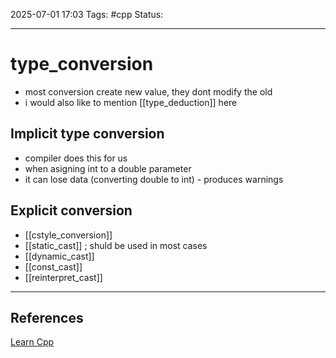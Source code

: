 
2025-07-01 17:03
Tags: #cpp
Status:

---
# type_conversion
- most conversion create new value, they dont modify the old
- i would also like to mention [[type_deduction]] here
## Implicit type conversion
- compiler does this for us
- when asigning int to a double parameter
- it can lose data (converting double to int) - produces warnings
## Explicit conversion
- [[cstyle_conversion]]
- [[static_cast]] ; shuld be used in most cases
- [[dynamic_cast]]
- [[const_cast]]
- [[reinterpret_cast]]


---
## References
[Learn Cpp](https://www.learncpp.com/cpp-tutorial/introduction-to-type-conversion-and-static_cast/)


